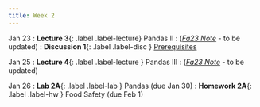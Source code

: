 ```yaml
---
title: Week 2
---
```



Jan 23
: **Lecture 3**{: .label .label-lecture} Pandas II
    : ([*Fa23 Note*](https://ds100.org/fa23-course-notes/pandas_2/pandas_2.html) - to be updated)
: **Discussion 1**{: .label .label-disc } [Prerequisites](https://drive.google.com/file/d/1LbBje5lL8nOZcrEjhfmxH02VNe4NdHt7/view?usp=sharing)

Jan 25
: **Lecture 4**{: .label .label-lecture } Pandas III
    : ([*Fa23 Note*](https://ds100.org/fa23-course-notes/pandas_3/pandas_3.html) - to be updated)

Jan 26
: **Lab 2A**{: .label .label-lab } Pandas (due Jan 30)
: **Homework 2A**{: .label .label-hw } Food Safety (due Feb 1)
